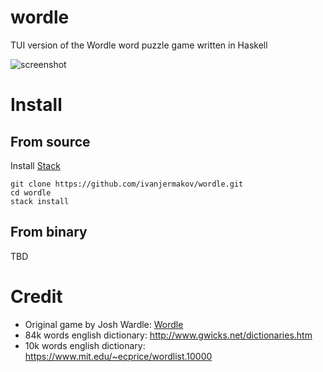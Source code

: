 # wordle

TUI version of the Wordle word puzzle game written in Haskell

![screenshot](https://user-images.githubusercontent.com/26609879/152106170-d6775967-b3f1-47ae-a8f4-3b006ed2246e.png)

# Install

## From source

Install [Stack](https://docs.haskellstack.org/en/stable/install_and_upgrade/)

```
git clone https://github.com/ivanjermakov/wordle.git
cd wordle
stack install
```

## From binary

TBD

# Credit

- Original game by Josh Wardle: [Wordle](https://www.powerlanguage.co.uk/wordle/)
- 84k words english dictionary: http://www.gwicks.net/dictionaries.htm
- 10k words english dictionary: https://www.mit.edu/~ecprice/wordlist.10000
